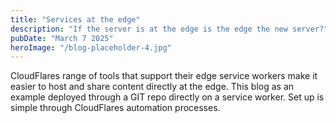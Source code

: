 ```yaml
---
title: "Services at the edge"
description: "If the server is at the edge is the edge the new server?"
pubDate: "March 7 2025"
heroImage: "/blog-placeholder-4.jpg"
---
```


CloudFlares range of tools that support their edge service workers make it easier to host and share content directly at the edge.
This blog as an example deployed through a GIT repo directly on a service worker. 
Set up is simple through CloudFlares automation processes. 
